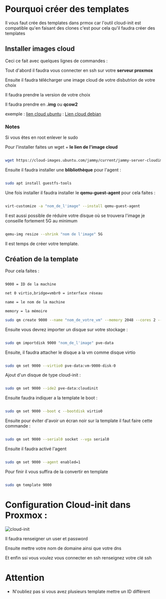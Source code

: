 
# Pourquoi créer des templates

Il vous faut crée des templates dans prmox car l'outil cloud-init est compatible qu'en faisant des clones c'est pour cela qu'il faudra créer des templates

## Installer images cloud
Ceci ce fait avec quelques lignes de commandes : 

Tout d'abord il faudra vous connecter en ssh sur votre **serveur proxmox**

Ensuite il faudra télécharger une image cloud de votre disbutrion de votre choix 

Il faudra prendre la version de votre choix 

Il faudra prendre en **.img** ou **qcow2**

exemple : [lien cloud ubuntu](https://cloud-images.ubuntu.com/)
        : [Lien cloud debian](https://cloud.debian.org/images/cloud/bullseye/daily/latest/)   

### Notes 

Si vous êtes en root enlever le sudo 

Pour l'installer faites un wget + **le lien de l'image cloud**

~~~bash 

wget https://cloud-images.ubuntu.com/jammy/current/jammy-server-cloudimg-amd64.img

~~~

Ensuite il faudra installer une **blibliothèque** pour l'agent :

~~~bash 

sudo apt install guestfs-tools

~~~

Une fois installer il faudra installer le **qemu-guest-agent** pour cela faites : 

~~~bash 

virt-customize -a "nom_de_l'image" --install qemu-guest-agent

~~~

Il est aussi possible de réduire votre disque où se trouvera l'image je conseille fortement 5G au minimum 

~~~bash 

qemu-img resize --shrink "nom de l'image" 5G

~~~
Il est temps de créer votre template.

## Création de la template

Pour cela faites : 

~~~bash

9000 = ID de la machine 

net 0 virtio,bridge=vmbr0 = interface réseau

name = le nom de la machine 

memory = la mémoire 

sudo qm create 9000 --name "nom_de_votre_vm" --memory 2048 --cores 2 --net0 virtio,bridge=vmbr0

~~~

Ensuite vous devrez importer un disque sur votre stockage :

~~~bash 

sudo qm importdisk 9000 "nom_de_l'image" pve-data

~~~

Ensuite, il faudra attacher le disque a la vm comme disque virtio

~~~bash 

sudo qm set 9000 --virtio0 pve-data:vm-9000-disk-0

~~~

Ajout d'un disque de type cloud-init : 
 
~~~bash 

sudo qm set 9000 --ide2 pve-data:cloudinit

~~~


Ensuite faudra indiquer a la template le boot :

~~~bash

sudo qm set 9000 --boot c --bootdisk virtio0
~~~


Ensuite pour éviter d'avoir un écran noir sur la template il faut faire cette commande :

~~~bash 

sudo qm set 9000 --serial0 socket --vga serial0

~~~

Ensuite il faudra activé l'agent 

~~~bash

sudo qm set 9000 --agent enabled=1

~~~

Pour finir il vous suffira de la convertir en template

~~~bash

sudo qm template 9000

~~~

# Configuration Cloud-init dans Proxmox :

![cloud-init](../images/template.jpg)

Il faudra renseigner un user et password 

Ensuite mettre votre nom de domaine ainsi que votre dns 

Et enfin ssi vous voulez vous connecter en ssh renseignez votre clé ssh

# Attention 

- N'oubliez pas si vous avez plusieurs template mettre un ID différent  